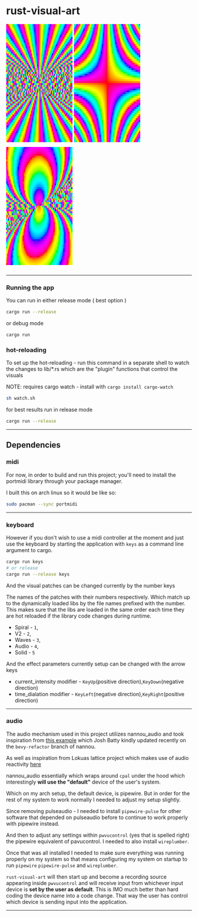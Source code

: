 # rust-visual-art

<img style="margin-bottom: 10px" height="320" width="180" src="./readme-examples/2025-03-31_15-59.png"/>
<img style="margin-bottom: 10px" height="320" width="180" src="./readme-examples/2025-03-31_15-58.png"/>
<img style="margin-bottom: 10px" height="320" width="180" src="./readme-examples/2025-03-31_15-58_1.png"/>

---

### Running the app
You can run in either release mode ( best option ) 
```sh
cargo run --release
```
or debug mode
```sh
cargo run
```

### hot-reloading
To set up the hot-reloading - run this command in a separate shell
to watch the changes to lib/*.rs which are the "plugin" functions 
that control the visuals

NOTE: requires cargo watch - install with `cargo install cargo-watch`

```sh
sh watch.sh
```

for best results run in release mode
```sh
cargo run --release
```

---
## Dependencies
### midi

For now, in order to build and run this project; 
you'll need to install the portmidi library through your package manager.

I built this on arch linux so it would be like so:

```sh
sudo pacman --sync portmidi
```

---
### keyboard
However if you don't wish to use a midi controller at the moment 
and just use the keyboard by starting the application with `keys` as a command line argument
to cargo.

```sh
cargo run keys
# or release
cargo run --release keys
```

And the visual patches can be changed currently by the number keys

The names of the patches with their numbers respectively. Which match up to the dynamically loaded libs
by the file names prefixed with the number. This makes sure that the libs are loaded in the same order
each time they are hot reloaded if the library code changes during runtime.


* Spiral - `1`,
* V2     - `2`,
* Waves  - `3`,
* Audio  - `4`,
* Solid  - `5`

And the effect parameters currently setup can be changed with the arrow keys

* current_intensity modifier - `KeyUp`(positive direction),`KeyDown`(negative direction)
* time_dialation modifier    - `KeyLeft`(negative direction),`KeyRight`(positive direction)

---
### audio

The audio mechanism used in this project utilizes nannou_audio and took inspiration from [this example](https://github.com/nannou-org/nannou/blob/bevy-refactor/examples/audio/feedback.rs) 
which Josh Batty kindly updated recently on the `bevy-refactor` branch of nannou.

As well as inspiration from Lokuas lattice project which makes use of audio reactivity [here](https://github.com/Lokua/lattice/blob/main/src/framework/audio.rs)

nannou_audio essentially which wraps around `cpal` under the hood
which interestingly **will use the "default"** device of the user's system.

Which on my arch setup, the default device, is pipewire. But in order for the rest of my system to work normally I needed to adjust
my setup slightly. 

Since removing pulseaudio - I needed to install `pipewire-pulse` for other software that
depended on pulseaudio before to continue to work properly with pipewire instead.

And then to adjust any settings within `pwvucontrol` (yes that is spelled right) the pipewire equivalent of pavucontrol.
I needed to also install `wireplumber`.

Once that was all installed I needed to make sure everything was running properly on my system so that means
configuring my system on startup to run `pipewire` `pipewire-pulse` and `wireplumber`.

`rust-visual-art` will then start up and become a recording source appearing inside `pwvucontrol` and will receive input
from whichever input device is **set by the user as default**. This is IMO much better than hard coding the device name into a code change.
That way the user has control which device is sending input into the application.

---
